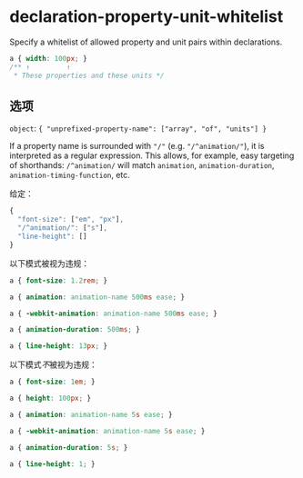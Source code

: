 # declaration-property-unit-whitelist

Specify a whitelist of allowed property and unit pairs within declarations.

```css
a { width: 100px; }
/** ↑         ↑
 * These properties and these units */
```

## 选项

`object`: `{
  "unprefixed-property-name": ["array", "of", "units"]
}`

If a property name is surrounded with `"/"` (e.g. `"/^animation/"`), it is interpreted as a regular expression. This allows, for example, easy targeting of shorthands: `/^animation/` will match `animation`, `animation-duration`, `animation-timing-function`, etc.

给定：

```js
{
  "font-size": ["em", "px"],
  "/^animation/": ["s"],
  "line-height": []
}
```

以下模式被视为违规：

```css
a { font-size: 1.2rem; }
```

```css
a { animation: animation-name 500ms ease; }
```

```css
a { -webkit-animation: animation-name 500ms ease; }
```

```css
a { animation-duration: 500ms; }
```

```css
a { line-height: 13px; }
```

以下模式*不*被视为违规：

```css
a { font-size: 1em; }
```

```css
a { height: 100px; }
```

```css
a { animation: animation-name 5s ease; }
```

```css
a { -webkit-animation: animation-name 5s ease; }
```

```css
a { animation-duration: 5s; }
```

```css
a { line-height: 1; }
```
